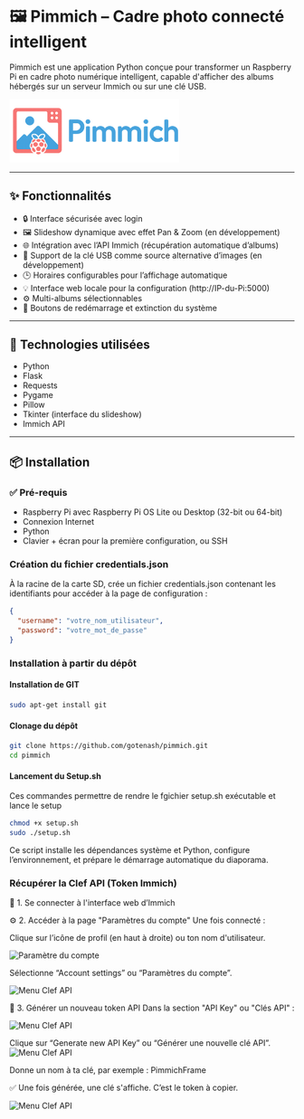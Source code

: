 # 🖼️ Pimmich – Cadre photo connecté intelligent

Pimmich est une application Python conçue pour transformer un Raspberry Pi en cadre photo numérique intelligent, capable d'afficher des albums hébergés sur un serveur Immich ou sur une clé USB.

<img src="static/pimmich_logo.png" alt="Pimmich Logo" width="300">

---

## ✨ Fonctionnalités

- 🔒 Interface sécurisée avec login
- 🖼️ Slideshow dynamique avec effet Pan & Zoom (en développement)
- 🌐 Intégration avec l’API Immich (récupération automatique d’albums)
- 📂 Support de la clé USB comme source alternative d’images (en développement)
- 🕒 Horaires configurables pour l’affichage automatique
- 💡 Interface web locale pour la configuration (http://IP-du-Pi:5000)
- ⚙️ Multi-albums sélectionnables
- 🔌 Boutons de redémarrage et extinction du système

---

## 🧰 Technologies utilisées

- Python 
- Flask
- Requests
- Pygame
- Pillow
- Tkinter (interface du slideshow)
- Immich API

---

## 📦 Installation

### ✅ Pré-requis

- Raspberry Pi avec Raspberry Pi OS Lite ou Desktop (32-bit ou 64-bit)
- Connexion Internet
- Python 
- Clavier + écran pour la première configuration, ou SSH

### Création du fichier credentials.json

À la racine de la carte SD, crée un fichier credentials.json contenant les identifiants pour accéder à la page de configuration :

```json
{
  "username": "votre_nom_utilisateur",
  "password": "votre_mot_de_passe"
}
```


### Installation à partir du dépôt

#### Installation de GIT

```bash
sudo apt-get install git
```

#### Clonage du dépôt

```bash
git clone https://github.com/gotenash/pimmich.git
cd pimmich
````

#### Lancement du Setup.sh

Ces commandes permettre de rendre le fgichier setup.sh exécutable et lance le setup
```bash
chmod +x setup.sh
sudo ./setup.sh
```
Ce script installe les dépendances système et Python, configure l’environnement, et prépare le démarrage automatique du diaporama.

### Récupérer la Clef API (Token Immich)

🧭 1. Se connecter à l'interface web d’Immich

⚙️ 2. Accéder à la page "Paramètres du compte"
Une fois connecté :

Clique sur l’icône de profil (en haut à droite) ou ton nom d'utilisateur.

![Paramètre du compte](https://drive.google.com/uc?id=1_c12UZ7g8IwsL99xP55eB4qqacGAY8Kc)


Sélectionne “Account settings” ou “Paramètres du compte”.

![Menu Clef API](https://drive.google.com/uc?id=1rofAi6HNhvJbBh2D_AUsedj3HwSrQHjP)


🧪 3. Générer un nouveau token API
Dans la section "API Key" ou "Clés API" :

![Menu Clef API](https://drive.google.com/uc?id=1HrBVgvR4UXdkhLj-4KDohufr5nt57t2G)

Clique sur “Generate new API Key” ou “Générer une nouvelle clé API”.
![Menu Clef API](https://drive.google.com/uc?id=1dRBQMs0dsdM7vKlEuUzBnMmzzH3RNplc)



Donne un nom à ta clé, par exemple :
PimmichFrame

✅ Une fois générée, une clé s'affiche. C’est le token à copier.

![Menu Clef API](https://drive.google.com/uc?id=1hyt14hFPN3XEBu_0rh9XYIgLdXJau22y)

